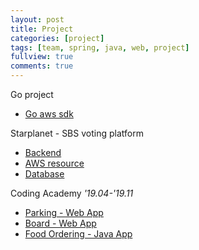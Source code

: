 ```yaml
---
layout: post
title: Project
categories: [project]
tags: [team, spring, java, web, project]
fullview: true
comments: true
---
```


Go project
- [Go aws sdk](doc_goproject)

Starplanet - SBS voting platform
- [Backend](doc_rm_spring)
- [AWS resource](doc_rm_aws)
- [Database](doc_rm_database)

Coding Academy  <i>'19.04-'19.11</i>
- [Parking - Web App](parking)
- [Board - Web App](developmental)
- [Food Ordering - Java App](food)
